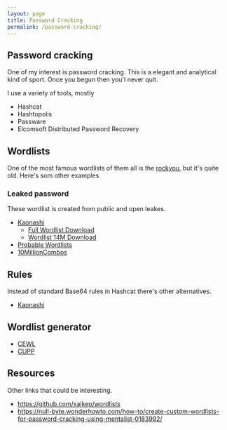 ```yaml
---
layout: page
title: Password Cracking
permalink: /password-cracking/
---
```


## Password cracking
One of my interest is password cracking. This is a elegant and analytical kind of sport. Once you begun then you'l never quit.

I use a variety of tools, mostly
- Hashcat
- Hashtopolis 
- Passware
- Elcomsoft Distributed Password Recovery

## Wordlists

One of the most famous wordlists of them all is the [rockyou](https://github.com/danielmiessler/SecLists/raw/master/Passwords/Leaked-Databases/rockyou.txt.tar.gz), but it's quite old. Here's som other examples
### Leaked password
These wordlist is created from public and open leakes.
- [Kaonashi](https://github.com/kaonashi-passwords/Kaonashi) 
  - [Full Wordlist Download](https://mega.nz/file/nWJXzYzS#P1G8HDiMxq5wFaxeWGWx334Wp9wByj5kMEGLZkVX694)
  - [Wordlist 14M Download](http://mega.nz/file/7fIlxQaC#BlrWduRgBwWH_Za9SoEJnnq7ySrV4E_NzfTtn_OI418)
- [Probable Wordlists](https://github.com/berzerk0/Probable-Wordlists)
- [10MillionCombos](http://download.g0tmi1k.com/wordlists/large/10-million-combos.zip)

## Rules
Instead of standard Base64 rules in Hashcat there's other alternatives.

- [Kaonashi](https://github.com/kaonashi-passwords/Kaonashi/tree/master/rules)

## Wordlist generator
- [CEWL](https://digi.ninja/projects/cewl.php)
- [CUPP](https://github.com/Mebus/cupp)

## Resources
Other links that could be interesting.
- https://github.com/xajkep/wordlists
- https://null-byte.wonderhowto.com/how-to/create-custom-wordlists-for-password-cracking-using-mentalist-0183992/
